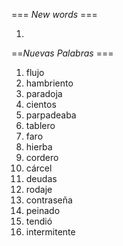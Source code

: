 === *New words* ===

1. 

==*Nuevas Palabras* ===

1. flujo
2. hambriento
3. paradoja
4. cientos
5. parpadeaba
6. tablero
7. faro
8. hierba
9. cordero
10. cárcel
11. deudas
12. rodaje
13. contraseña
14. peinado
15. tendió
16. intermitente
